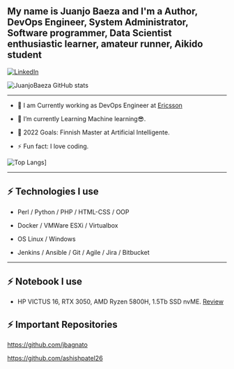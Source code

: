 ## My name is Juanjo Baeza and I'm a Author, DevOps Engineer, System Administrator, Software programmer, Data Scientist enthusiastic learner, amateur runner, Aikido student

[![LinkedIn](https://img.shields.io/badge/linkedin-%230077B5.svg?style=for-the-badge&logo=linkedin&logoColor=white)](https://www.linkedin.com/in/juanjosebaeza/)
   
![JuanjoBaeza GitHub stats](https://github-readme-stats.vercel.app/api?username=JuanjoBaeza&show_icons=true&theme=algolia)

---
* 🔭 I am Currently working as DevOps Engineer at [Ericsson](https://ericsson.com/)

- 🌱 I’m currently Learning Machine learning😎.
   
- 🥅 2022 Goals: Finnish Master at Artificial Intelligente.

- ⚡ Fun fact: I love coding.
  
![Top Langs](https://github-readme-stats.vercel.app/api/top-langs/?username=JuanjoBaeza&langs_count=5&theme=algolia)]

---
## ⚡ Technologies I use 

- Perl / Python / PHP / HTML-CSS / OOP

- Docker / VMWare ESXi / Virtualbox

- OS Linux / Windows

- Jenkins / Ansible / Git / Agile / Jira / Bitbucket

---
## ⚡ Notebook I use
- HP VICTUS 16, RTX 3050, AMD Ryzen 5800H, 1.5Tb SSD nvME. [Review](https://www.muycomputer.com/2022/04/29/hp-victus-16-analisis/)

## ⚡ Important Repositories

https://github.com/jbagnato

https://github.com/ashishpatel26  
